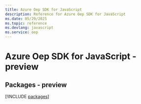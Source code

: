 ```yaml
---
title: Azure Oep SDK for JavaScript
description: Reference for Azure Oep SDK for JavaScript
ms.date: 05/29/2025
ms.topic: reference
ms.devlang: javascript
ms.service: oep
---
```

# Azure Oep SDK for JavaScript - preview
## Packages - preview
[!INCLUDE [packages](oep-index.md)]